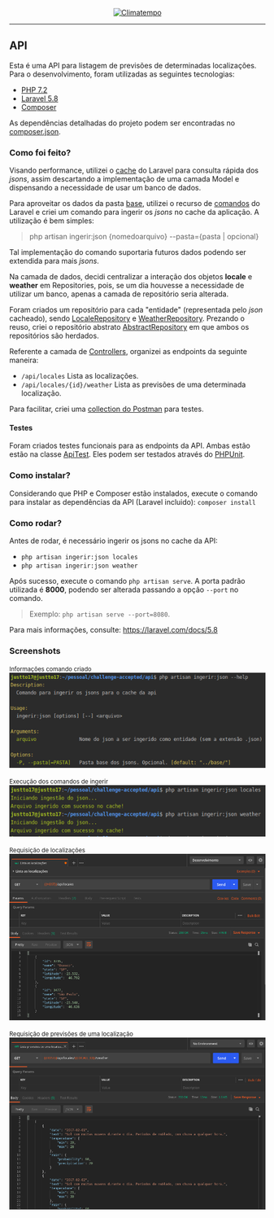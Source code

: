 <p align="center">
  <a href="http://www.climatempo.com.br">
      <img src="http://i.imgur.com/Q9lCAMF.png" alt="Climatempo" width="300px"/>
  </a>
</p>

___

## API

Esta é uma API para listagem de previsões de determinadas localizações. Para o desenvolvimento, foram utilizadas as seguintes tecnologias:
 - [PHP 7.2](https://www.php.net/archive/2019.php#2019-08-29-2)
 - [Laravel 5.8](https://laravel.com/docs/5.8/releases)
 - [Composer](https://getcomposer.org/)

As dependências detalhadas do projeto podem ser encontradas no [composer.json](composer.json).

### Como foi feito?

Visando performance, utilizei o [cache](https://laravel.com/docs/5.8/cache) do Laravel para consulta rápida dos _jsons_, assim descartando a implementação de uma camada Model e dispensando a necessidade de usar um banco de dados. 

Para aproveitar os dados da pasta [base](../base), utilizei o recurso de [comandos](https://laravel.com/docs/5.8/artisan#generating-commands) do Laravel e criei um comando para ingerir os _jsons_ no cache da aplicação. A utilização é bem simples:

> php artisan ingerir:json {nomedoarquivo} --pasta={pasta | opcional}


Tal implementação do comando suportaria futuros dados podendo ser extendida para mais _jsons_. 

Na camada de dados, decidi centralizar a interação dos objetos **locale** e **weather** em Repositories, pois, se um dia houvesse a necessidade de utilizar um banco, apenas a camada de repositório seria alterada.

Foram criados um repositório para cada "entidade" (representada pelo _json_ cacheado), sendo [LocaleRepository](app/Repository/LocaleRepository.php) e [WeatherRepository](app/Repository/WeatherRepository.php). Prezando o reuso, criei o repositório abstrato [AbstractRepository](app/Repository/AbstractRepository.php) em que ambos os repositórios são herdados.

Referente a camada de [Controllers](app/Http/Controllers), organizei as endpoints da seguinte maneira:

- `/api/locales` Lista as localizações.
- `/api/locales/{id}/weather` Lista as previsões de uma determinada localização.

Para facilitar, criei uma [collection do Postman](../Climatempo%20API.postman_collection.json) para testes.

#### Testes

Foram criados testes funcionais para as endpoints da API. Ambas estão estão na classe [ApiTest](tests/Feature/ApiTest.php). Eles podem ser testados através do [PHPUnit](https://phpunit.de/). 

### Como instalar?

Considerando que PHP e Composer estão instalados, execute o comando para instalar as dependências da API (Laravel incluido): `composer install` 

### Como rodar?

Antes de rodar, é necessário ingerir os jsons no cache da API:
- `php artisan ingerir:json locales`
- `php artisan ingerir:json weather`

Após sucesso, execute o comando `php artisan serve`. A porta padrão utilizada é **8000**, podendo ser alterada passando a opção `--port` no comando.
<br>
> Exemplo: `php artisan serve --port=8080`. 

Para mais informações, consulte: https://laravel.com/docs/5.8

### Screenshots

<p>
    <small>Informações comando criado</small>
    <br>
    <img src="../images/prints/comando-ingerir-help.png"/>
</p>

<p>
    <small>Execução dos comandos de ingerir</small>
    <br>
    <img src="../images/prints/comando-ingerir.png"/>
</p>

<p>
    <small>Requisição de localizações</small>
    <br>
    <img src="../images/prints/requisicao-locales.png"/>
</p>

<p>
    <small>Requisição de previsões de uma localização</small>
    <br>
    <img src="../images/prints/requisicao-weather.png"/>
</p>